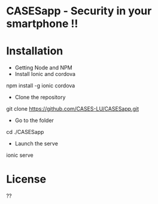 CASESapp - Security in your smartphone !!
=========================================

# Installation

* Getting Node and NPM
* Install Ionic and cordova

npm install -g ionic cordova

* Clone the repository


git clone https://github.com/CASES-LU/CASESapp.git
* Go to the folder


cd ./CASESapp
* Launch the serve

ionic serve



# License

??
